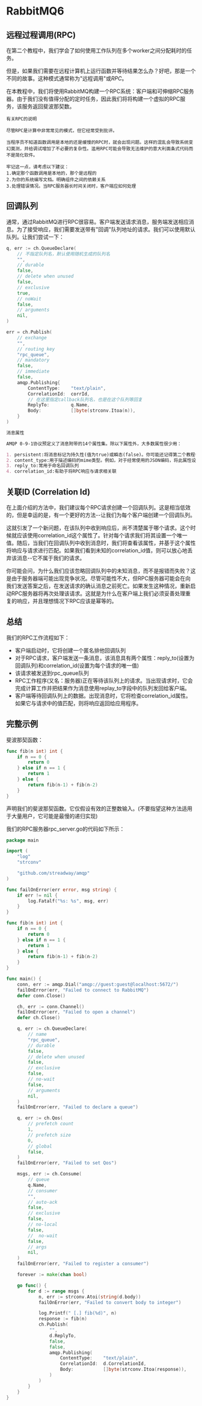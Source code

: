 # RabbitMQ6


## 远程过程调用(RPC)

在第二个教程中，我们学会了如何使用工作队列在多个worker之间分配耗时的任务。

但是，如果我们需要在远程计算机上运行函数并等待结果怎么办？好吧，那是一个不同的故事。这种模式通常称为"远程调用"或*RPC*。

在本教程中，我们将使用RabbitMQ构建一个RPC系统：客户端和可伸缩RPC服务器。由于我们没有值得分配的定时任务，因此我们将将构建一个虚拟的RPC服务，该服务返回斐波那契数。

```
有关RPC的说明

尽管RPC是计算中非常常见的模式，但它经常受到批评。

当程序员不知道函数调用是本地的还是缓慢的RPC时，就会出现问题。这样的混乱会导致系统变幻莫测，并给调试增加了不必要的复杂性。滥用RPC可能会导致无法维护的意大利面条式代码而不是简化软件。

牢记这一点，请考虑以下建议：
1.确定那个函数调用是本地的，那个是远程的
2.为你的系统编写文档。明确组件之间的依赖关系
3.处理错误情况。当RPC服务器长时间关闭时，客户端应如何处理
```

## 回调队列

通常，通过RabbitMQ进行RPC很容易。客户端发送请求消息，服务端发送相应消息。为了接受响应，我们需要发送带有"回调"队列地址的请求。我们可以使用默认队列。让我们尝试一下：

```go
q, err := ch.QueueDeclare(
    // 不指定队列名，默认使用随机生成的队列名
    "",
    // durable
    false,
    // delete when unused
    false,
    // exclusive
    true,
    // noWait
    false,
    // arguments
    nil,
)

err = ch.Publish(
    // exchange
    "",
    // routing key
    "rpc_queue",
    // mandatory
    false,
    // immediate
    false,
    amqp.Publishing{
        ContentType:    "text/plain",
        CorrelationId:  corrId,
        // 在这里指定callback队列名，也是在这个队列等回复
        ReplyTo:        q.Name,
        Body:           []byte(strconv.Itoa(n)),
    }
)
```

```markdown
消息属性

AMQP 0-9-1协议预定义了消息附带的14个属性集。除以下属性外，大多数属性很少用：

1. persistent:将消息标记为持久性(值为true)或瞬态(false)。你可能还记得第二个教程中的此属性。
2. content_type:用于描述编码的mime类型。例如，对于经常使用的JSON编码，将此属性设置为application/json是一个好习惯
3. reply_to:常用于命名回调队列
4. correlation_id:有助于将RPC响应与请求相关联
```

## 关联ID (Correlation Id)
在上面介绍的方法中，我们建议每个RPC请求创建一个回调队列。这是相当低效的，但是幸运的是，有一个更好的方法--让我们为每个客户端创建一个回调队列。

这就引发了一个新问题，在该队列中收到响应后，尚不清楚属于哪个请求。这个时候就应该使用correlation_id这个属性了。针对每个请求我们将其设置一个唯一值。随后，当我们在回调队列中收到消息时，我们将查看该属性，并基于这个属性将响应与请求进行匹配。如果我们看到未知的correlation_id值，则可以放心地丢弃该消息--它不属于我们的请求。

你可能会问，为什么我们应该忽略回调队列中的未知消息，而不是报错而失败？这是由于服务器端可能出现竞争状况。尽管可能性不大，但RPC服务器可能会在向我们发送答案之后，在发送请求的确认消息之前死亡。如果发生这种情况，重新启动RPC服务器将再次处理该请求。这就是为什么在客户端上我们必须妥善处理重复的响应，并且理想情况下RPC应该是幂等的。

## 总结

我们的RPC工作流程如下：
- 客户端启动时，它将创建一个匿名排他回调队列
- 对于RPC请求，客户端发送一条消息，该消息具有两个属性：reply_to(设置为回调队列)和correlation_id(设置为每个请求的唯一值)
- 该请求被发送到rpc_queue队列
- RPC工作程序(又名：服务器)正在等待该队列上的请求。当出现请求时，它会完成计算工作并把结果作为消息使用replay_to字段中的队列发回给客户端。
- 客户端等待回调队列上的数据。出现消息时，它将检查correlation_id属性。如果它与请求中的值匹配，则将响应返回给应用程序。

## 完整示例
斐波那契函数：
```go
func fib(n int) int {
    if n == 0 {
        return 0
    } else if n == 1 {
        return 1
    } else {
        return fib(n-1) + fib(n-2)
    }
}
```
声明我们的斐波那契函数。它仅假设有效的正整数输入。(不要指望这种方法适用于大量用户，它可能是最慢的递归实现)

我们的RPC服务器rpc_server.go的代码如下所示：

```go
package main

import (
    "log"
    "strconv"

    "github.com/streadway/amqp"
)

func failOnError(err error, msg string) {
    if err != nil {
        log.Fatalf("%s: %s", msg, err)
    }
}

func fib(n int) int {
    if n == 0 {
        return 0
    } else if n == 1 {
        return 1
    } else {
        return fib(n-1) + fib(n-2)
    }
}

func main() {
    conn, err := amqp.Dial("amqp://guest:guest@localhost:5672/")
    failOnError(err, "Failed to connect to RabbitMQ")
    defer conn.Close()

    ch, err := conn.Channel()
    failOnError(err, "Failed to open a channel")
    defer ch.Close()

    q, err := ch.QueueDeclare(
        // name
        "rpc_queue",
        // durable
        false,
        // delete when unused
        false,
        // exclusive
        false,
        // no-wait
        false,
        // arguments
        nil,
    )
    failOnError(err, "Failed to declare a queue")

    q, err := ch.Qos(
        // prefetch count
        1,
        // prefetch size
        0,
        // global
        false,
    )
    failOnError(err, "Failed to set Qos")

    msgs, err := ch.Consume(
        // queue
        q.Name,
        // consumer
        "",
        // auto-ack
        false,
        // exclusive
        false,
        // no-local
        false,
        //  no-wait
        false,
        // args
        nil,
    )
    failOnError(err, "Failed to register a consumer")

    forever := make(chan bool)

    go func() {
        for d := range msgs {
            n, err := strconv.Atoi(string(d.body))
            failOnError(err, "Failed to convert body to integer")

            log.Printf(" [.] fib(%d)", n)
            response := fib(n)
            ch.Publish(
                "",
                d.ReplyTo,
                false,
                false,
                amqp.Publishing(
                    ContentType:    "text/plain",
                    CorrelationId:  d.CorrelationId,
                    Body:           []byte(strconv.Itoa(response)),
                )
            )
        }
    }
}
```
